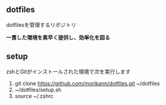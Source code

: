 ## dotfiles
dotfilesを管理するリポジトリ

**一貫した環境を素早く提供し、効率化を図る**

## setup
zshとGitがインストールされた環境で次を実行します

1. git clone https://github.com/morikann/dotfiles.git ~/dotfiles
2. ~/dotfiles/setup.sh
3. source ~/.zshrc
